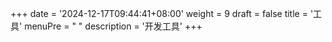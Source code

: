 +++
date = '2024-12-17T09:44:41+08:00'
weight = 9
draft = false
title = '工具'
menuPre = "<i class='fa-solid fa-screwdriver-wrench'></i> "
description = '开发工具'
+++